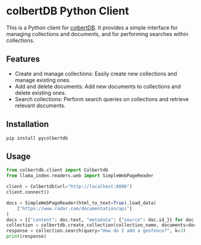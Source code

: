 # colbertDB Python Client
This is a Python client for [colbertDB](https://www.github.com/colbertdb/colbertdb). It provides a simple interface for managing collections and documents, and for performing searches within collections.

## Features
- Create and manage collections: Easily create new collections and manage existing ones.
- Add and delete documents: Add new documents to collections and delete existing ones.
- Search collections: Perform search queries on collections and retrieve relevant documents.

## Installation
```
pip install pycolbertdb
```

## Usage
```python
from colbertdb.client import Colbertdb
from llama_index.readers.web import SimpleWebPageReader

client = Colbertdb(url="http://localhost:8080")
client.connect()

docs = SimpleWebPageReader(html_to_text=True).load_data(
    ["https://www.radar.com/documentation/api"]
)
docs = [{"content": doc.text, "metadata": {"source": doc.id_}} for doc in docs]
collection = colbertdb.create_collection(collection_name, documents=docs)
response = collection.search(query="How do I add a geofence?", k=3)
print(response)
```
